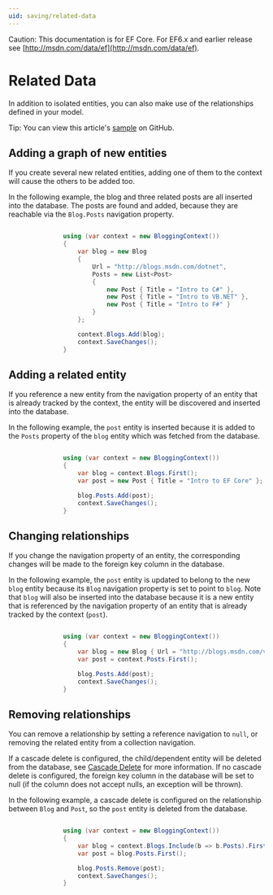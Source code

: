 ```yaml
---
uid: saving/related-data
---
```

Caution: This documentation is for EF Core. For EF6.x and earlier release see [http://msdn.com/data/ef](http://msdn.com/data/ef).

  # Related Data

In addition to isolated entities, you can also make use of the relationships defined in your model.

Tip: You can view this article's [sample](https://github.com/aspnet/EntityFramework.Docs/tree/master/samples/Saving/Saving/RelatedData/) on GitHub.

  ## Adding a graph of new entities

If you create several new related entities, adding one of them to the context will cause the others to be added too.

In the following example, the blog and three related posts are all inserted into the database. The posts are found and added, because they are reachable via the `Blog.Posts` navigation property.

<!-- literal_block {"ids": [], "source": "/Users/shirhatti/src/EntityFramework.Docs/docs/saving/Saving/Saving/RelatedData/Sample.cs", "classes": [], "dupnames": [], "linenos": true, "backrefs": [], "highlight_args": {"linenostart": 1}, "language": "c#", "names": [], "xml:space": "preserve"} -->

````c#

               using (var context = new BloggingContext())
               {
                   var blog = new Blog
                   {
                       Url = "http://blogs.msdn.com/dotnet",
                       Posts = new List<Post>
                       {
                           new Post { Title = "Intro to C#" },
                           new Post { Title = "Intro to VB.NET" },
                           new Post { Title = "Intro to F#" }
                       }
                   };

                   context.Blogs.Add(blog);
                   context.SaveChanges();
               }

   ````

  ## Adding a related entity

If you reference a new entity from the navigation property of an entity that is already tracked by the context, the entity will be discovered and inserted into the database.

In the following example, the `post` entity is inserted because it is added to the `Posts` property of the `blog` entity which was fetched from the database.

<!-- literal_block {"ids": [], "source": "/Users/shirhatti/src/EntityFramework.Docs/docs/saving/Saving/Saving/RelatedData/Sample.cs", "classes": [], "dupnames": [], "linenos": true, "backrefs": [], "highlight_args": {"linenostart": 1}, "language": "c#", "names": [], "xml:space": "preserve"} -->

````c#

               using (var context = new BloggingContext())
               {
                   var blog = context.Blogs.First();
                   var post = new Post { Title = "Intro to EF Core" };

                   blog.Posts.Add(post);
                   context.SaveChanges();
               }

   ````

  ## Changing relationships

If you change the navigation property of an entity, the corresponding changes will be made to the foreign key column in the database.

In the following example, the `post` entity is updated to belong to the new `blog` entity because its `Blog` navigation property is set to point to `blog`. Note that `blog` will also be inserted into the database because it is a new entity that is referenced by the navigation property of an entity that is already tracked by the context (`post`).

<!-- literal_block {"ids": [], "source": "/Users/shirhatti/src/EntityFramework.Docs/docs/saving/Saving/Saving/RelatedData/Sample.cs", "classes": [], "dupnames": [], "linenos": true, "backrefs": [], "highlight_args": {"linenostart": 1}, "language": "c#", "names": [], "xml:space": "preserve"} -->

````c#

               using (var context = new BloggingContext())
               {
                   var blog = new Blog { Url = "http://blogs.msdn.com/visualstudio" };
                   var post = context.Posts.First();

                   blog.Posts.Add(post);
                   context.SaveChanges();
               }

   ````

  ## Removing relationships

You can remove a relationship by setting a reference navigation to `null`, or removing the related entity from a collection navigation.

If a cascade delete is configured, the child/dependent entity will be deleted from the database, see [Cascade Delete](cascade-delete.md) for more information. If no cascade delete is configured, the foreign key column in the database will be set to null (if the column does not accept nulls, an exception will be thrown).

In the following example, a cascade delete is configured on the relationship between `Blog` and `Post`, so the `post` entity is deleted from the database.

<!-- literal_block {"ids": [], "source": "/Users/shirhatti/src/EntityFramework.Docs/docs/saving/Saving/Saving/RelatedData/Sample.cs", "classes": [], "dupnames": [], "linenos": true, "backrefs": [], "highlight_args": {"linenostart": 1}, "language": "c#", "names": [], "xml:space": "preserve"} -->

````c#

               using (var context = new BloggingContext())
               {
                   var blog = context.Blogs.Include(b => b.Posts).First();
                   var post = blog.Posts.First();

                   blog.Posts.Remove(post);
                   context.SaveChanges();
               }

   ````
